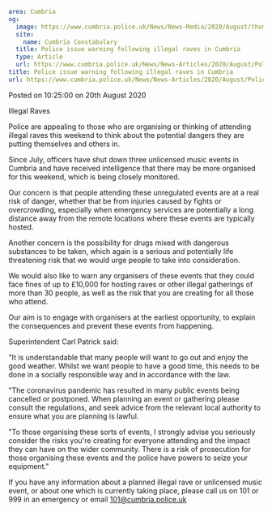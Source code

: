 ```yaml
area: Cumbria
og:
  image: https://www.cumbria.police.uk/News/News-Media/2020/August/thumbnail111png.png
  site:
    name: Cumbria Constabulary
  title: Police issue warning following illegal raves in Cumbria
  type: Article
  url: https://www.cumbria.police.uk/News/News-Articles/2020/August/Police-issue-warning-following-illegal-raves-in-Cumbria.aspx
title: Police issue warning following illegal raves in Cumbria
url: https://www.cumbria.police.uk/News/News-Articles/2020/August/Police-issue-warning-following-illegal-raves-in-Cumbria.aspx
```

Posted on 10:25:00 on 20th August 2020

Illegal Raves

Police are appealing to those who are organising or thinking of attending illegal raves this weekend to think about the potential dangers they are putting themselves and others in.

Since July, officers have shut down three unlicensed music events in Cumbria and have received intelligence that there may be more organised for this weekend, which is being closely monitored.

Our concern is that people attending these unregulated events are at a real risk of danger, whether that be from injuries caused by fights or overcrowding, especially when emergency services are potentially a long distance away from the remote locations where these events are typically hosted.

Another concern is the possibility for drugs mixed with dangerous substances to be taken, which again is a serious and potentially life threatening risk that we would urge people to take into consideration.

We would also like to warn any organisers of these events that they could face fines of up to £10,000 for hosting raves or other illegal gatherings of more than 30 people, as well as the risk that you are creating for all those who attend.

Our aim is to engage with organisers at the earliest opportunity, to explain the consequences and prevent these events from happening.

Superintendent Carl Patrick said:

"It is understandable that many people will want to go out and enjoy the good weather. Whilst we want people to have a good time, this needs to be done in a socially responsible way and in accordance with the law.

"The coronavirus pandemic has resulted in many public events being cancelled or postponed. When planning an event or gathering please consult the regulations, and seek advice from the relevant local authority to ensure what you are planning is lawful.

"To those organising these sorts of events, I strongly advise you seriously consider the risks you're creating for everyone attending and the impact they can have on the wider community. There is a risk of prosecution for those organising these events and the police have powers to seize your equipment."

If you have any information about a planned illegal rave or unlicensed music event, or about one which is currently taking place, please call us on 101 or 999 in an emergency or email 101@cumbria.police.uk
